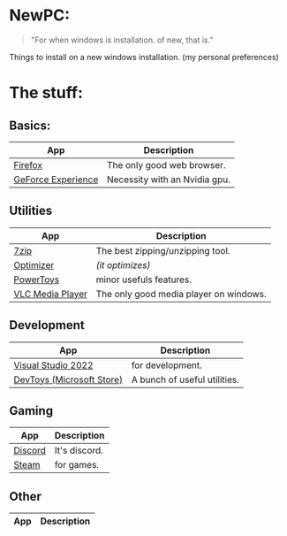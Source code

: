 # NewPC:

> "For when windows is installation. of new, that is."
> 
Things to install on a new windows installation. (my personal preferences)

# The stuff:

## Basics:

| App | Description |
|-----|-------------|
|[Firefox](https://www.mozilla.org/en-US/firefox/new/)|The only good web browser.|
|[GeForce Experience](https://www.nvidia.com/en-us/geforce/geforce-experience/)|Necessity with an Nvidia gpu.|


## Utilities

| App | Description |
|-----|-------------|
|[7zip](https://www.7-zip.org/)| The best zipping/unzipping tool.|
|[Optimizer](https://github.com/hellzerg/optimizer)|*(it optimizes)*|
|[PowerToys](https://github.com/microsoft/PowerToys)| minor usefuls features.|
|[VLC Media Player](https://www.videolan.org/vlc/)| The only good media player on windows.|

## Development

| App | Description |
|-----|-------------|
|[Visual Studio 2022](https://visualstudio.microsoft.com/)| for development. |
|[DevToys (Microsoft Store)](https://www.microsoft.com/store/apps/9PGCV4V3BK4W)|A bunch of useful utilities.|
## Gaming

| App | Description |
|-----|-------------|
|[Discord](https://discord.com/)| It's discord. |
|[Steam](https://store.steampowered.com/about/)| for games. |

## Other

| App | Description |
|-----|-------------|

